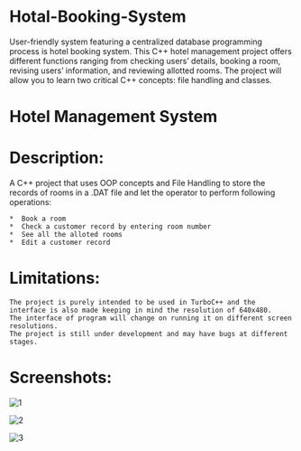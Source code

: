 # Hotal-Booking-System
User-friendly system featuring a centralized database programming process is hotel booking system. This C++ hotel management project offers different functions ranging from checking users’ details, booking a room, revising users’ information, and reviewing allotted rooms. The project will allow you to learn two critical C++ concepts: file handling and classes.


# Hotel Management System

# Description:


A C++ project that uses OOP concepts and File Handling to store the records of rooms in a .DAT file and let the operator to perform following operations:

	*  Book a room
	*  Check a customer record by entering room number
	*  See all the alloted rooms
	*  Edit a customer record


# Limitations:

	The project is purely intended to be used in TurboC++ and the interface is also made keeping in mind the resolution of 640x480.
	The interface of program will change on running it on different screen resolutions.
	The project is still under development and may have bugs at different stages.

# Screenshots:

![1](/Screenshots/1.png)

![2](/Screenshots/2.png)

![3](/Screenshots/3.png)
